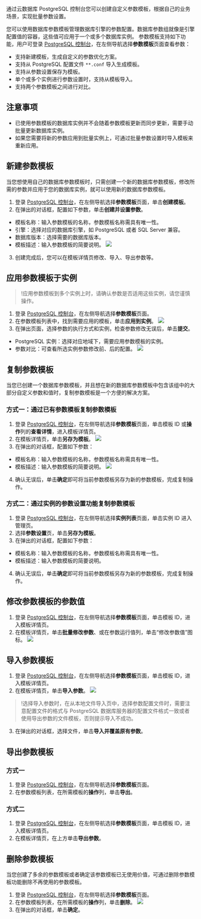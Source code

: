 通过云数据库 PostgreSQL 控制台您可以创建自定义参数模板，根据自己的业务场景，实现批量参数设置。

您可以使用数据库参数模板管理数据库引擎的参数配置。数据库参数组就像是引擎配置值的容器，这些值可应用于一个或多个数据库实例。
参数模板支持如下功能，用户可登录 [PostgreSQL 控制台](https://console.cloud.tencent.com/postgres)，在左侧导航选择**参数模板**页面查看参数：
- 支持新建模板，生成自定义的参数优化方案。
- 支持从 PostgreSQL 配置文件 `**.conf` 导入生成模板。
- 支持从参数设置保存为模板。
- 单个或多个实例进行参数设置时，支持从模板导入。
- 支持两个参数模板之间进行对比。 

## 注意事项
- 已使用参数模板的数据库实例并不会随着参数模板更新而同步更新，需要手动批量更新数据库实例。
- 如果您需要将新的参数应用到批量实例上，可通过批量参数设置时导入模板来重新应用。

## 新建参数模板
当您想使用自己的数据库参数模板时，只需创建一个新的数据库参数模板，修改所需的参数并应用于您的数据库实例，就可以使用新的数据库参数模板。
1. 登录 [PostgreSQL 控制台](https://console.cloud.tencent.com/postgres)，在左侧导航选择**参数模板**页面，单击**创建模板**。
2. 在弹出的对话框，配置如下参数，单击**创建并设置参数**。
 - 模板名称：输入参数模板的名称，参数模板名称需具有唯一性。
 - 引擎：选择对应的数据库引擎，如 PostgreSQL 或者 SQL Server 兼容。
 - 数据库版本：选择需要的数据库版本。
 - 模板描述：输入参数模板的简要说明。
![](https://qcloudimg.tencent-cloud.cn/raw/2c72e3e3136f749af15304f938698142.png)
3. 创建完成后，您可以在模板详情页修改、导入、导出参数等。

## 应用参数模板于实例
>!应用参数模板到多个实例上时，请确认参数是否适用这些实例，请您谨慎操作。
>
1. 登录 [PostgreSQL 控制台](https://console.cloud.tencent.com/postgres)，在左侧导航选择**参数模板**页面。
2. 在参数模板列表中，找到需要应用的模板，单击**应用到实例**。
![](https://qcloudimg.tencent-cloud.cn/raw/128c822fc5071576d923a4d4cf24ba0d.png)
3. 在弹出页面，选择参数的执行方式和实例，检查参数修改无误后，单击**提交**。
 - PostgreSQL 实例：选择对应地域下，需要应用参数模板的实例。
 - 参数对比：可查看所选实例参数修改前、后的配置。
![](https://qcloudimg.tencent-cloud.cn/raw/cadbb35852b7f395e7a5c3af91d1922e.png)

## 复制参数模板
当您已创建一个数据库参数模板，并且想在新的数据库参数模板中包含该组中的大部分自定义参数和值时，复制参数模板是一个方便的解决方案。

### 方式一：通过已有参数模板复制参数模板
1. 登录 [PostgreSQL 控制台](https://console.cloud.tencent.com/postgres)，在左侧导航选择**参数模板**页面，单击模板 ID 或**操作**列的**查看详情**，进入模板详情页。
2. 在模板详情页，单击**另存为模板**。
![](https://qcloudimg.tencent-cloud.cn/raw/4189fafbb92d0156fa8086039e46c364.png)
3. 在弹出的对话框，配置如下参数：
 - 模板名称：输入参数模板的名称，参数模板名称需具有唯一性。
 - 模板描述：输入参数模板的简要说明。
![](https://qcloudimg.tencent-cloud.cn/raw/2c813892e0b8fa77fae2016905ea170b.png)
4. 确认无误后，单击**确定**即可将当前参数模板另存为新的参数模板，完成复制操作。

### 方式二：通过实例的参数设置功能复制参数模板
1. 登录 [PostgreSQL 控制台](https://console.cloud.tencent.com/postgres)，在左侧导航选择**实例列表**页面，单击实例 ID 进入管理页。
2. 选择**参数设置**页，单击**另存为模板**。
3. 在弹出的对话框，配置如下参数：
 - 模板名称：输入参数模板的名称，参数模板名称需具有唯一性。
 - 模板描述：输入参数模板的简要说明。
4. 确认无误后，单击**确定**即可将当前参数模板另存为新的参数模板，完成复制操作。

## 修改参数模板的参数值
1. 登录 [PostgreSQL 控制台](https://console.cloud.tencent.com/postgres)，在左侧导航选择**参数模板**页面，单击模板 ID，进入模板详情页。
2. 在模板详情页，单击**批量修改参数**、或在参数运行值列，单击“修改参数值”图标。
![](https://qcloudimg.tencent-cloud.cn/raw/707c7cea8ebf6b0f29586af474d99b52.png)

## 导入参数模板
1. 登录 [PostgreSQL 控制台](https://console.cloud.tencent.com/postgres)，在左侧导航选择**参数模板**页面，单击模板 ID，进入模板详情页。
2. 在模板详情页，单击**导入参数**。
![](https://qcloudimg.tencent-cloud.cn/raw/bc0ea9d94fd0c65ffdc5362e71a3ce20.png)
>!选择导入参数时，在从本地文件导入页中，选择参数配置文件时，需要注意配置文件的格式与  PostgreSQL  数据库服务器的配置文件格式一致或者使用导出参数的文件模板，否则提示导入不成功。
>
3. 在弹出的对话框，选择文件，单击**导入并覆盖原有参数**。

## 导出参数模板
### 方式一
1. 登录 [PostgreSQL 控制台](https://console.cloud.tencent.com/postgres)，在左侧导航选择**参数模板**页面。
2. 在参数模板列表，在所需模板的**操作**列，单击**导出**。

### 方式二
1. 登录 [PostgreSQL 控制台](https://console.cloud.tencent.com/postgres)，在左侧导航选择**参数模板**页面，单击模板 ID，进入模板详情页。
2. 在模板详情页，在上方单击**导出参数**。

## 删除参数模板
当您创建了多余的参数模板或者确定该参数模板已无使用价值，可通过删除参数模板功能删除不再使用的参数模板。

1. 登录 [PostgreSQL 控制台](https://console.cloud.tencent.com/postgres)，在左侧导航选择**参数模板**页面。
2. 在参数模板列表，在所需模板的**操作**列，单击**删除**。
![](https://qcloudimg.tencent-cloud.cn/raw/60b0083af15ac743546c452d8c0c3030.png)
3. 在弹出的对话框，单击**确定**。

